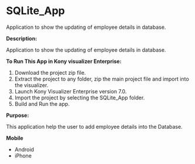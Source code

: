 # SQLite_App
Application to show the updating of employee details in database.

**Description:**

Application to show the updating of employee details in database.


**To Run This App in Kony visualizer Enterprise:**
 
1. Download the project zip file.
2. Extract the project to any folder, zip the main project file and import into the visualizer. 
3. Launch Kony Visualizer Enterprise version 7.0.
4. Import the project by selecting the SQLite_App folder.
5. Build and Run the app.

**Purpose:**

This application help the user to add employee details into the Database.

**Mobile**
 * Android
 * iPhone
 
